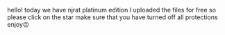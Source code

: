 hello!
today we have njrat platinum edition
I uploaded the files for free
so please click on the star
make sure that you have turned off all protections
enjoy😉
